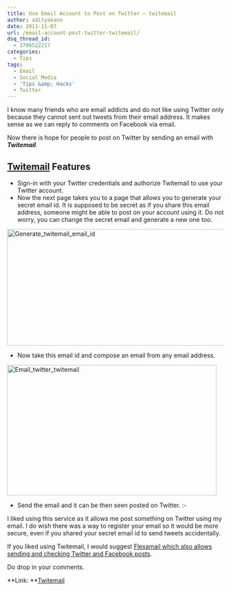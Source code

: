 ```yaml
---
title: Use Email Account to Post on Twitter – twitemail
author: adityakane
date: 2011-11-07
url: /email-account-post-twitter-twitemail/
dsq_thread_id:
  - 3706522217
categories:
  - Tips
tags:
  - Email
  - Social Media
  - 'Tips &amp; Hacks'
  - Twitter
---
```

I know many friends who are email addicts and do not like using Twitter only because they cannot sent out tweets from their email address. It makes sense as we can reply to comments on Facebook via email.

Now there is hope for people to post on Twitter by sending an email with ***Twitemail***.

## <a href="http://www.twitemail.com" onclick="_gaq.push(['_trackEvent', 'outbound-article', 'http://www.twitemail.com', 'Twitemail']);" >Twitemail</a> Features

  * Sign-in with your Twitter credentials and authorize Twitemail to use your Twitter account.
  * Now the next page takes you to a page that allows you to generate your secret email id. It is supposed to be secret as if you share this email address, someone might be able to post on your account using it. Do not worry, you can change the secret email and generate a new one too.

[<img class="wp-image-51501" style="padding-left: 0px;padding-right: 0px;padding-top: 0px;border: 0px" src="http://cdn.devilsworkshop.org/files/2011/11/Generate_twitemail_email_id_thumb.png" alt="Generate_twitemail_email_id" width="545" height="271" border="0" />][1]

  * Now take this email id and compose an email from any email address.

[<img style="padding-left: 0px;padding-right: 0px;padding-top: 0px;border: 0px" src="http://cdn.devilsworkshop.org/files/2011/11/Email_twitter_twitemail_thumb.png" alt="Email_twitter_twitemail" width="487" height="304" border="0" />][2]

  * Send the email and it can be then seen posted on Twitter. <img src="http://devilsworkshop.org/wp-includes/images/smilies/simple-smile.png" alt=":-)" class="wp-smiley" style="height: 1em; max-height: 1em;" />

I liked using this service as it allows me post something on Twitter using my email. I do wish there was a way to register your email so it would be more secure, even if you shared your secret email id to send tweets accidentally.

If you liked using Twitemail, I would suggest [Flexamail which also allows sending and checking Twitter and Facebook posts][3].

Do drop in your comments.

**Link: **<a href="http://www.twitemail.com" onclick="_gaq.push(['_trackEvent', 'outbound-article', 'http://www.twitemail.com', 'Twitemail']);" >Twitemail</a>

 [1]: http://cdn.devilsworkshop.org/files/2011/11/Generate_twitemail_email_id.png
 [2]: http://cdn.devilsworkshop.org/files/2011/11/Email_twitter_twitemail.png
 [3]: http://devilsworkshop.org/use-email-to-control-twitter-and-facebook/
